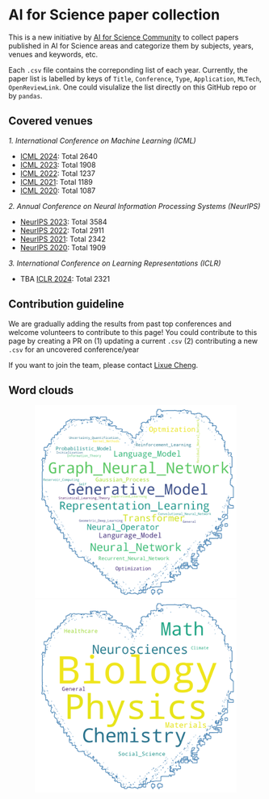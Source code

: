 # AI for Science paper collection

This is a new initiative by [AI for Science Community](https://ai4sciencecommunity.github.io/) to collect papers published in AI for Science areas and categorize them by subjects, years, venues and keywords, etc. 

Each `.csv` file contains the correponding list of each year. Currently, the paper list is labelled by keys of `Title`, `Conference`, `Type`, `Application`, `MLTech`, `OpenReviewLink`. One could visulalize the list directly on this GitHub repo or by `pandas`. 

## Covered venues
*1. International Conference on Machine Learning (ICML)*
- [ICML 2024](icml/icml_2024.csv): Total 2640 
- [ICML 2023](icml/icml_2023.csv): Total 1908 
- [ICML 2022](icml/icml_2022.csv): Total 1237
- [ICML 2021](icml/icml_2021.csv): Total 1189
- [ICML 2020](icml/icml_2020.csv): Total 1087

*2. Annual Conference on Neural Information Processing Systems (NeurIPS)*
- [NeurIPS 2023](neurips/neurips_2023.csv): Total 3584 
- [NeurIPS 2022](neurips/neurips_2022.csv): Total 2911
- [NeurIPS 2021](neurips/neurips_2021.csv): Total 2342
- [NeurIPS 2020](neurips/neurips_2020.csv): Total 1909 

*3. International Conference on Learning Representations (ICLR)*
- TBA [ICLR 2024](iclr/iclr_2024.csv): Total 2321

## Contribution guideline
We are gradually adding the results from past top conferences and welcome volunteers to contribute to this page!
You could contribute to this page by creating a PR on (1) updating a current `.csv` (2) contributing a new `.csv` for an uncovered conference/year

If you want to join the team, please contact <a href="mailto:sherrylixuecheng@google.com">Lixue Cheng</a>.

## Word clouds
<p align="center">
  <img src="src/ml.png" width="400" title="ML techniques">
  <img src="src/science.png" width="400" title="Science applications">
</p>
